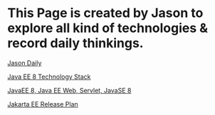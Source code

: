 # This Page is created by Jason to explore all kind of technologies & record daily thinkings.

[Jason Daily](./git-books/DailyThinking.md)

[Java EE 8 Technology Stack](./git-books/JavaEE_8.md)

[JavaEE 8, Java EE Web, Servlet, JavaSE 8](./git-books/JavaEE8_JavaSE8_Servelet_Full.md)

[Jakarta EE Release Plan](./git-books/JakartaEE_Release_Plan.md)